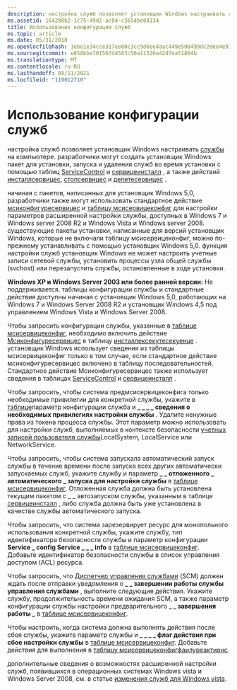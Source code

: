 ```yaml
---
description: настройка служб позволяет установщик Windows настраивать службы на компьютере.
ms.assetid: 164280b2-1c75-49d2-ac04-c3654be84134
title: Использование конфигурации служб
ms.topic: article
ms.date: 05/31/2018
ms.openlocfilehash: 1ebe1e34cce317ee00c3cc9d6ee4aac449e500499dc2dee4e97df65ba91bca2a
ms.sourcegitcommit: e858bbe701567d4583c50a11326e42d7ea51804b
ms.translationtype: MT
ms.contentlocale: ru-RU
ms.lasthandoff: 08/11/2021
ms.locfileid: "119012710"
---
```

# <a name="using-services-configuration"></a>Использование конфигурации служб

настройка служб позволяет установщик Windows настраивать [службы](../services/services.md) на компьютере. разработчики могут создать установщик Windows пакет для установки, запуска и удаления служб во время установки с помощью таблиц [ServiceControl](servicecontrol-table.md) и [сервицеинсталл](serviceinstall-table.md) , а также действий [инсталлсервицес](installservices-action.md), [стопсервицес](stopservices-action.md) и [делетесервицес](deleteservices-action.md) .

начиная с пакетов, написанных для установщик Windows 5,0, разработчики также могут использовать стандартное действие [мсиконфигуресервицес](msiconfigureservices-action.md) и [таблицу мсисервицеконфиг](msiserviceconfig-table.md) для настройки параметров расширенной настройки службы, доступных в Windows 7 и Windows server 2008 R2 и Windows Vista и Windows server 2008. существующие пакеты установки, написанные для версий установщик Windows, которые не включали таблицу мсисервицеконфиг, можно по-прежнему устанавливать с помощью установщик Windows 5,0. функция настройки служб установщик Windows не может настроить учетные записи сетевой службы, установить процессы узла общей службы (svchost) или перезапустить службы, остановленные в ходе установки.

**Windows XP и Windows Server 2003 или более ранней версии:** Не поддерживается. таблицы конфигурации службы и стандартные действия доступны начиная с установщик Windows 5,0, работающих на Windows 7 и Windows Server 2008 R2 и установщик Windows 4,5 под управлением Windows Vista и Windows Server 2008.

Чтобы запросить конфигурации службы, указанные в [таблице мсисервицеконфиг](msiserviceconfig-table.md), необходимо включить действие [Мсиконфигуресервицес](msiconfigureservices-action.md) в таблицу [инсталлексекутесекуенце](installexecutesequence-table.md) . установщик Windows использует сведения из таблицы мсисервицеконфиг только в том случае, если стандартное действие мсиконфигуресервицес включено в таблицу последовательностей. Стандартное действие Мсиконфигуресервицес также использует сведения в таблицах [ServiceControl](servicecontrol-table.md) и [сервицеинсталл](serviceinstall-table.md) .

Чтобы запросить, чтобы система предмсисервицеконфига только необходимые привилегии для конкретной службы, укажите в [таблице](msiserviceconfig-table.md)параметр конфигурации служба и **\_ \_ \_ \_ сведения о необходимых привилегиях настройки службы** . Удалите ненужные права из токена процесса службы. Этот параметр можно использовать для настройки служб, выполняемых в контексте безопасности [учетных записей пользователя службы](../services/service-user-accounts.md)LocalSystem, LocalService или NetworkService.

Чтобы запросить, чтобы система запускала автоматический запуск службы в течение времени после запуска всех других автоматически запускаемых служб, укажите службу и параметр **\_ \_ отложенного \_ автоматического \_ запуска для настройки службы** в [таблице мсисервицеконфиг](msiserviceconfig-table.md). Отложенная служба должна быть установлена текущим пакетом с \_ \_ автозапуском службы, указанным в таблице [сервицеинсталл](serviceinstall-table.md) , либо служба должна быть уже установлена в качестве службы автоматического запуска.

Чтобы запросить, что система зарезервирует ресурс для монопольного использования конкретной службы, укажите службу, тип идентификатора безопасности службы и параметр конфигурации **Service \_ config Service \_ \_ \_ info** в [таблице мсисервицеконфиг](msiserviceconfig-table.md). Добавьте идентификатор безопасности службы в список управления доступом (ACL) ресурса.

Чтобы запросить, что [Диспетчер управления службами](../services/service-control-manager.md) (SCM) должен ждать после отправки уведомления о **\_ \_ завершении работы службы управления службами** , выполните следующие действия. Укажите службу, продолжительность времени ожидания SCM, а также параметр конфигурации службы настройки предварительного **\_ \_ завершения работы \_** в [таблице мсисервицеконфиг](msiserviceconfig-table.md).

Чтобы настроить, когда система должна выполнять действия после сбоя службы, укажите параметр службы и **\_ \_ \_ \_ флаг действия при сбое настройки службы** в [таблице мсисервицеконфиг](msiserviceconfig-table.md). Добавьте действия для выполнения в [таблицу мсисервицеконфигфаилуреактионс](msiserviceconfigfailureactions-table.md).

дополнительные сведения о возможностях расширенной настройки служб, появившихся в операционных системах Windows vista и Windows Server 2008, см. в статье [изменения служб для Windows vista](../services/service-changes-for-windows-vista.md).

 

 
